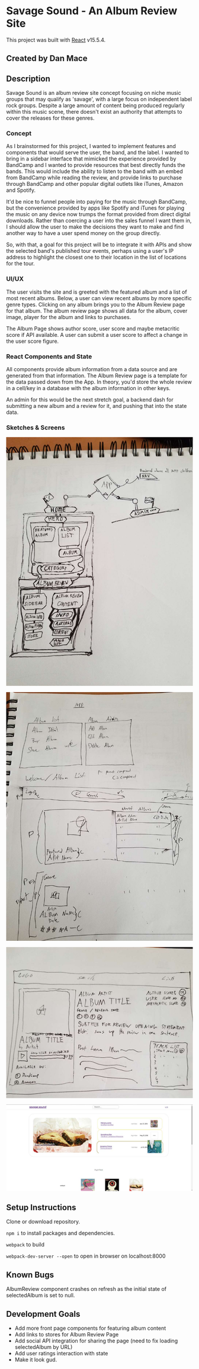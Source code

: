 # Savage Sound - An Album Review Site

This project was built with [React](https://reactjs.org/) v15.5.4.

## Created by Dan Mace

## Description

Savage Sound is an album review site concept focusing on niche music groups that may qualify as 'savage', with a large focus on independent label rock groups.  Despite a large amount of content being produced regularly within this music scene, there doesn't exist an authority that attempts to cover the releases for these genres.

### Concept

As I brainstormed for this project, I wanted to implement features and components that would serve the user, the band, and the label.  I wanted to bring in a sidebar interface that mimicked the experience provided by BandCamp and I wanted to provide resources that best directly funds the bands.  This would include the ability to listen to the band with an embed from BandCamp while reading the review, and provide links to purchase through BandCamp and other popular digital outlets like iTunes, Amazon and Spotify.

It'd be nice to funnel people into paying for the music through BandCamp, but the convenience provided by apps like Spotify and iTunes for playing the music on any device now trumps the format provided from direct digital downloads.  Rather than coercing a user into the sales funnel I want them in, I should allow the user to make the decisions they want to make and find another way to have a user spend money on the group directly.

So, with that, a goal for this project will be to integrate it with APIs and show the selected band's published tour events, perhaps using a user's IP address to highlight the closest one to their location in the list of locations for the tour.

### UI/UX

The user visits the site and is greeted with the featured album and a list of most recent albums.  Below, a user can view recent albums by more specific genre types.  Clicking on any album brings you to the Album Review page for that album.  The album review page shows all data for the album, cover image, player for the album and links to purchases.

The Album Page shows author score, user score and maybe metacritic score if API available.  A user can submit a user score to affect a change in the user score figure.

### React Components and State

All components provide album information from a data source and are generated from that information.  The Album Review page is a template for the data passed down from the App.  In theory, you'd store the whole review in a cell/key in a database with the album information in other keys.

An admin for this would be the next stretch goal, a backend dash for submitting a new album and a review for it, and pushing that into the state data.

### Sketches & Screens

![Component Route Mockup](./diagram.jpg)

![Home Page Mockup](./home-mockup.jpg)

![Album Page Mockup](./album-mockup.jpg)

![Development Home Page](./screen2.jpg)

## Setup Instructions

Clone or download repository.

``` npm i ``` to install packages and dependencies.

``` webpack ``` to build

``` webpack-dev-server --open ``` to open in browser on localhost:8000

## Known Bugs

AlbumReview component crashes on refresh as the initial state of selectedAlbum is set to null.

## Development Goals

 - Add more front page components for featuring album content
 - Add links to stores for Album Review Page
 - Add social API integration for sharing the page (need to fix loading selectedAlbum by URL)
 - Add user ratings interaction with state
 - Make it look gud.
